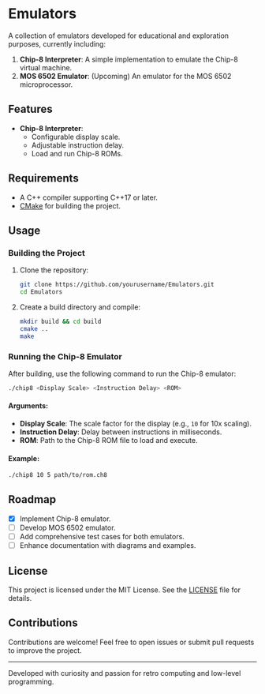 # Emulators

A collection of emulators developed for educational and exploration purposes, currently including:

1. **Chip-8 Interpreter**: A simple implementation to emulate the Chip-8 virtual machine.
2. **MOS 6502 Emulator**: (Upcoming) An emulator for the MOS 6502 microprocessor.

## Features
- **Chip-8 Interpreter**:
  - Configurable display scale.
  - Adjustable instruction delay.
  - Load and run Chip-8 ROMs.

## Requirements
- A C++ compiler supporting C++17 or later.
- [CMake](https://cmake.org/) for building the project.

## Usage

### Building the Project
1. Clone the repository:
   ```bash
   git clone https://github.com/yourusername/Emulators.git
   cd Emulators
   ```
2. Create a build directory and compile:
   ```bash
   mkdir build && cd build
   cmake ..
   make
   ```

### Running the Chip-8 Emulator
After building, use the following command to run the Chip-8 emulator:
```bash
./chip8 <Display Scale> <Instruction Delay> <ROM>
```

#### Arguments:
- **Display Scale**: The scale factor for the display (e.g., `10` for 10x scaling).
- **Instruction Delay**: Delay between instructions in milliseconds.
- **ROM**: Path to the Chip-8 ROM file to load and execute.

#### Example:
```bash
./chip8 10 5 path/to/rom.ch8
```

## Roadmap
- [x] Implement Chip-8 emulator.
- [ ] Develop MOS 6502 emulator.
- [ ] Add comprehensive test cases for both emulators.
- [ ] Enhance documentation with diagrams and examples.

## License
This project is licensed under the MIT License. See the [LICENSE](LICENSE) file for details.

## Contributions
Contributions are welcome! Feel free to open issues or submit pull requests to improve the project.

---
Developed with curiosity and passion for retro computing and low-level programming.


